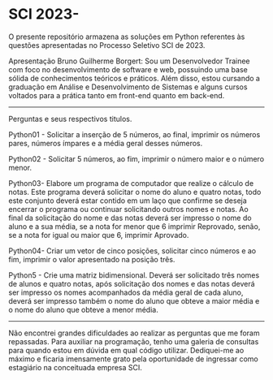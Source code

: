 # SCI 2023-

O presente repositório armazena as soluções em Python referentes às questões apresentadas no Processo Seletivo  SCI de 2023.

Apresentação Bruno Guilherme Borgert: Sou um Desenvolvedor Trainee com foco no desenvolvimento de software e web, possuindo uma base sólida de conhecimentos teóricos e práticos. Além disso, estou cursando a graduação em Análise e Desenvolvimento de Sistemas e alguns cursos voltados para a prática tanto em front-end quanto em back-end.

-------------------------------
 Perguntas e seus respectivos titulos.
 
Python01 - Solicitar a inserção de 5 números, ao final, imprimir os números pares, números ímpares e a média geral desses números.

Python02 -  Solicitar 5 números, ao fim, imprimir o número maior e o número menor.

Python03- Elabore um programa de computador que realize o cálculo de notas. Este programa deverá solicitar o nome do aluno e quatro notas, todo este conjunto deverá estar contido em um laço que confirme se deseja encerrar o programa ou continuar solicitando outros nomes e notas.
Ao final da solicitação do nome e das notas deverá ser impresso o nome do aluno e a sua média, se a nota for  menor que 6 imprimir Reprovado, senão, se a nota for igual ou maior que 6, imprimir Aprovado.

Python04- Criar um vetor de cinco posições, solicitar  cinco números e ao fim, imprimir o valor apresentado na posição três.

Python5 - Crie uma matriz bidimensional. Deverá ser solicitado três nomes de alunos e quatro notas, após solicitação dos nomes e das notas deverá ser impresso os nomes acompanhados da média geral de cada aluno, deverá ser impresso também o nome do aluno que obteve a maior média e o nome do aluno que obteve a menor média.


----------------------

Não encontrei grandes dificuldades ao realizar as perguntas que me foram repassadas. Para auxiliar na programação, tenho uma galeria de consultas para quando estou em dúvida em qual código utilizar. Dediquei-me ao máximo e ficaria imensamente grato pela oportunidade de ingressar como estagiário na conceituada empresa SCI.
